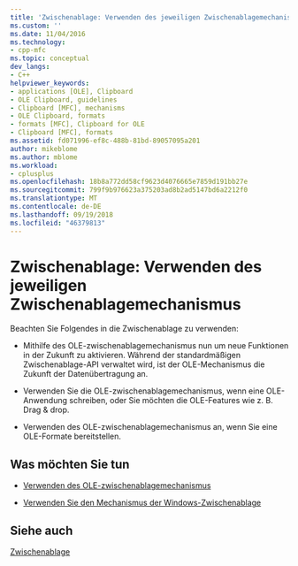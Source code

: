 ```yaml
---
title: 'Zwischenablage: Verwenden des jeweiligen Zwischenablagemechanismus | Microsoft-Dokumentation'
ms.custom: ''
ms.date: 11/04/2016
ms.technology:
- cpp-mfc
ms.topic: conceptual
dev_langs:
- C++
helpviewer_keywords:
- applications [OLE], Clipboard
- OLE Clipboard, guidelines
- Clipboard [MFC], mechanisms
- OLE Clipboard, formats
- formats [MFC], Clipboard for OLE
- Clipboard [MFC], formats
ms.assetid: fd071996-ef8c-488b-81bd-89057095a201
author: mikeblome
ms.author: mblome
ms.workload:
- cplusplus
ms.openlocfilehash: 18b8a772dd58cf9623d4076665e7859d191bb27e
ms.sourcegitcommit: 799f9b976623a375203ad8b2ad5147bd6a2212f0
ms.translationtype: MT
ms.contentlocale: de-DE
ms.lasthandoff: 09/19/2018
ms.locfileid: "46379813"
---
```

# <a name="clipboard-when-to-use-each-clipboard-mechanism"></a>Zwischenablage: Verwenden des jeweiligen Zwischenablagemechanismus

Beachten Sie Folgendes in die Zwischenablage zu verwenden:

- Mithilfe des OLE-zwischenablagemechanismus nun um neue Funktionen in der Zukunft zu aktivieren. Während der standardmäßigen Zwischenablage-API verwaltet wird, ist der OLE-Mechanismus die Zukunft der Datenübertragung an.

- Verwenden Sie die OLE-zwischenablagemechanismus, wenn eine OLE-Anwendung schreiben, oder Sie möchten die OLE-Features wie z. B. Drag & drop.

- Verwenden des OLE-zwischenablagemechanismus an, wenn Sie eine OLE-Formate bereitstellen.

## <a name="what-do-you-want-to-do"></a>Was möchten Sie tun

- [Verwenden des OLE-zwischenablagemechanismus](../mfc/clipboard-using-the-ole-clipboard-mechanism.md)

- [Verwenden Sie den Mechanismus der Windows-Zwischenablage](../mfc/clipboard-using-the-windows-clipboard.md)

## <a name="see-also"></a>Siehe auch

[Zwischenablage](../mfc/clipboard.md)

